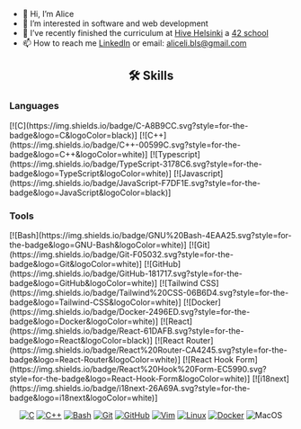 
- 👋 Hi, I’m Alice
- 👀 I’m interested in software and web development
- 🌱 I’ve recently finished the curriculum at [Hive Helsinki](https://www.hive.fi/en/) a [42 school](https://42.fr/en/homepage/)
- 📫 How to reach me [LinkedIn](www.linkedin.com/in/alicelimaunumaki) or email: aliceli.bls@gmail.com

<!---
allihive/allihive is a ✨ special ✨ repository because its `README.md` (this file) appears on your GitHub profile.
You can click the Preview link to take a look at your changes.
--->
<h2 align="center" >🛠️ Skills</h2>

<h3 align="left">Languages</h3>
[![C](https://img.shields.io/badge/C-A8B9CC.svg?style=for-the-badge&logo=C&logoColor=black)]
[![C++](https://img.shields.io/badge/C++-00599C.svg?style=for-the-badge&logo=C++&logoColor=white)]
[![Typescript](https://img.shields.io/badge/TypeScript-3178C6.svg?style=for-the-badge&logo=TypeScript&logoColor=white)]
[![Javascript](https://img.shields.io/badge/JavaScript-F7DF1E.svg?style=for-the-badge&logo=JavaScript&logoColor=black)]
  
<h3 align="left">Tools</h2>
[![Bash](https://img.shields.io/badge/GNU%20Bash-4EAA25.svg?style=for-the-badge&logo=GNU-Bash&logoColor=white)]
[![Git](https://img.shields.io/badge/Git-F05032.svg?style=for-the-badge&logo=Git&logoColor=white)]
[![GitHub](https://img.shields.io/badge/GitHub-181717.svg?style=for-the-badge&logo=GitHub&logoColor=white)]
[![Tailwind CSS](https://img.shields.io/badge/Tailwind%20CSS-06B6D4.svg?style=for-the-badge&logo=Tailwind-CSS&logoColor=white)]
[![Docker](https://img.shields.io/badge/Docker-2496ED.svg?style=for-the-badge&logo=Docker&logoColor=white)]
[![React](https://img.shields.io/badge/React-61DAFB.svg?style=for-the-badge&logo=React&logoColor=black)]
[![React Router](https://img.shields.io/badge/React%20Router-CA4245.svg?style=for-the-badge&logo=React-Router&logoColor=white)]
[![React Hook Form](https://img.shields.io/badge/React%20Hook%20Form-EC5990.svg?style=for-the-badge&logo=React-Hook-Form&logoColor=white)]
[![i18next](https://img.shields.io/badge/i18next-26A69A.svg?style=for-the-badge&logo=i18next&logoColor=white)]
</div>

<div align="center">

[![C](https://img.shields.io/badge/C-A8B9CC.svg?style=for-the-badge&logo=C&logoColor=black)](https://github.com/Aveek-Saha/GitHub-Profile-Badges)
[![C++](https://img.shields.io/badge/C++-00599C.svg?style=for-the-badge&logo=C++&logoColor=white)](https://github.com/Aveek-Saha/GitHub-Profile-Badges)
[![Bash](https://img.shields.io/badge/GNU%20Bash-4EAA25.svg?style=for-the-badge&logo=GNU-Bash&logoColor=white)](https://github.com/Aveek-Saha/GitHub-Profile-Badges)
[![Git](https://img.shields.io/badge/Git-F05032.svg?style=for-the-badge&logo=Git&logoColor=white)](https://github.com/Aveek-Saha/GitHub-Profile-Badges)
[![GitHub](https://img.shields.io/badge/GitHub-181717.svg?style=for-the-badge&logo=GitHub&logoColor=white)](https://github.com/Aveek-Saha/GitHub-Profile-Badges)
[![Vim](https://img.shields.io/badge/Vim-019733.svg?style=for-the-badge&logo=Vim&logoColor=white)](https://github.com/Aveek-Saha/GitHub-Profile-Badges)
[![Linux](https://img.shields.io/badge/Linux-FCC624.svg?style=for-the-badge&logo=Linux&logoColor=black)](https://github.com/Aveek-Saha/GitHub-Profile-Badges)
[![Docker](https://img.shields.io/badge/Docker-2496ED.svg?style=for-the-badge&logo=Docker&logoColor=white)](https://github.com/Aveek-Saha/GitHub-Profile-Badges)
![MacOS](https://img.shields.io/badge/macOS-000000.svg?style=for-the-badge&logo=macOS&logoColor=white)
</div>

</div>
